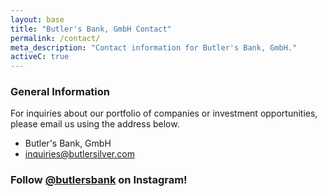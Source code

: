 ```yaml
---
layout: base
title: "Butler's Bank, GmbH Contact"
permalink: /contact/
meta_description: "Contact information for Butler's Bank, GmbH."
activeC: true
---
```


<section style="clear:both; max-width: 740px; margin: 0px auto;">
    <h3>General Information</h3>
    <p>For inquiries about our portfolio of companies or investment opportunities, please email us using the address below.</p>
    <ul class="contact-info">
      <li>Butler's Bank, GmbH</li>
      <li class="mail"><a href="mailto:inquiries@butlersilver.com">inquiries@butlersilver.com</a></li>
    </ul>
    <h3>Follow <a href="https://instagram.com/butlersbank" target="_blank">@butlersbank</a> on Instagram!</h3>
</section>